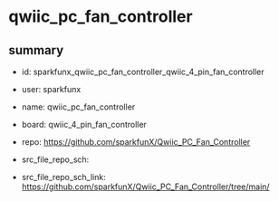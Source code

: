 # qwiic_pc_fan_controller
 
## summary 
* id: sparkfunx_qwiic_pc_fan_controller_qwiic_4_pin_fan_controller
* user: sparkfunx
* name: qwiic_pc_fan_controller
* board: qwiic_4_pin_fan_controller
* repo: https://github.com/sparkfunX/Qwiic_PC_Fan_Controller



* src_file_repo_sch: 
* src_file_repo_sch_link: https://github.com/sparkfunX/Qwiic_PC_Fan_Controller/tree/main/




